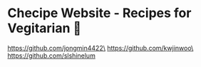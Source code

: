 # Checipe Website - Recipes for Vegitarian :herb:


https://github.com/jongmin4422\
https://github.com/kwjinwoo\
https://github.com/slshinelum
